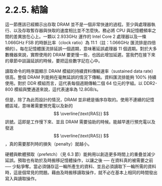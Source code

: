 # 2.2.5. 結論

這一節應該已經顯示出存取 DRAM 並不是一個非常快速的過程。至少與處理器執行、以及存取暫存器與快取的速度相比並不怎麼快。務必將 CPU 與記憶體頻率之間的差異放在心上。一顆以 2.933GHz 運作的 Intel Core 2 處理器以及一條 1.066GHz FSB 的時脈比率（clock ratio）為 11:1（註：1.066GHz 匯流排是四倍頻的）。每在記憶體匯流排延誤一個週期，意味著延誤處理器 11 個週期。對於大多數機器來說，實際使用的 DRAM 要更慢一些，也因此增加延遲。當我們在接下來的章節中談論延誤的時候，要把這些數字記在心中。

讀取命令的時序圖顯示 DRAM 模組的持續資料傳輸速率（sustained data rate）很高。整個 DRAM 列能夠在毫無延誤的情況下傳輸。資料匯流排能夠 100% 持續使用。對於 DDR 模組而言，這代表每個週期傳輸二個 64 位元的字組。以 DDR2-800 模組與雙通道來說，這代表速率為 12.8GB/s。

但是，除了為此而設計的情況，DRAM 並非總是循序存取的。使用不連續的記憶體區域，意味著需要預充電以及新的 $$ \overline{\text{RAS}} $$ 訊號。這即是工作慢下來、並且 DRAM 需要協助的時候。能越早進行預充電以及發送 $$ \overline{\text{RAS}} $$，真的需要那列時的損失（penalty）就越小。

硬體與軟體預取（prefetch）（見 6.3 節）能夠用以創造更多時間上的重疊並減少延誤。預取也有助於及時搬移記憶體操作，以讓之後 ── 在資料真的被需要之前 ── 少點爭奪。當必須儲存這一輪所產生的資料、並且必須讀取下一輪所需的資料時，這是個常見的問題。藉由及時搬移讀取操作，就不必在基本上相同的時間發出寫入與讀取操作。

